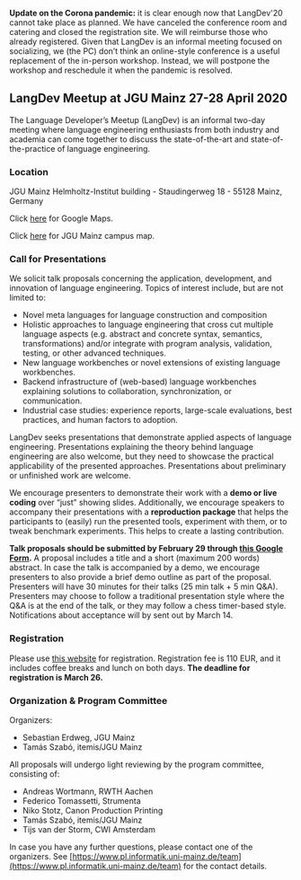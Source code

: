 **Update on the Corona pandemic:** it is clear enough now that LangDev'20 cannot take place as planned. We have canceled the conference room and catering and closed the registration site. We will reimburse those who already registered. Given that LangDev is an informal meeting focused on socializing, we (the PC) don’t think an online-style conference is a useful replacement of the in-person workshop. Instead, we will postpone the workshop and reschedule it when the pandemic is resolved.

## LangDev Meetup at JGU Mainz 27-28 April 2020

The Language Developer’s Meetup (LangDev) is an informal two-day meeting where language engineering enthusiasts from both industry and academia can come together to discuss the state-of-the-art and state-of-the-practice of language engineering. 

### Location

JGU Mainz Helmholtz-Institut building - Staudingerweg 18 - 55128 Mainz, Germany

Click [here](https://goo.gl/maps/23t15x1VW1JWb2Sm8) for Google Maps.

Click [here](https://drive.google.com/open?id=1wvkcnQDcg4EGVGc3_5r91JOg00zaxqZJ) for JGU Mainz campus map.

### Call for Presentations

We solicit talk proposals concerning the application, development, and innovation of language engineering. Topics of interest include, but are not limited to:
* Novel meta languages for language construction and composition
* Holistic approaches to language engineering that cross cut multiple language aspects (e.g. abstract and concrete syntax, semantics, transformations) and/or integrate with program analysis, validation, testing, or other advanced techniques. 
* New language workbenches or novel extensions of existing language workbenches.
* Backend infrastructure of (web-based) language workbenches explaining solutions to collaboration, synchronization, or communication. 
* Industrial case studies: experience reports, large-scale evaluations, best practices, and human factors to adoption. 

LangDev seeks presentations that demonstrate applied aspects of language engineering. Presentations explaining the theory behind language engineering are also welcome, but they need to showcase the practical applicability of the presented approaches. Presentations about preliminary or unfinished work are welcome.  

We encourage presenters to demonstrate their work with a **demo or live coding** over “just” showing slides. Additionally, we encourage speakers to accompany their presentations with a **reproduction package** that helps the participants to (easily) run the presented tools, experiment with them, or to tweak benchmark experiments. This helps to create a lasting contribution. 

**Talk proposals should be submitted by February 29 through [this Google Form](https://forms.gle/snX7orjhXm1cKWcd7).** A proposal includes a title and a short (maximum 200 words) abstract. In case the talk is accompanied by a demo, we encourage presenters to also provide a brief demo outline as part of the proposal. Presenters will have 30 minutes for their talks (25 min talk + 5 min Q&A). Presenters may choose to follow a traditional presentation style where the Q&A is at the end of the talk, or they may follow a chess timer-based style. Notifications about acceptance will by sent out by March 14. 

### Registration

Please use [this website](https://converia.uni-mainz.de/frontend/index.php?sub=92) for registration. 
Registration fee is 110 EUR, and it includes coffee breaks and lunch on both days.
**The deadline for registration is March 26.**

### Organization & Program Committee

Organizers:
* Sebastian Erdweg, JGU Mainz
* Tamás Szabó, itemis/JGU Mainz

All proposals will undergo light reviewing by the program committee, consisting of:
* Andreas Wortmann, RWTH Aachen
* Federico Tomassetti, Strumenta
* Niko Stotz, Canon Production Printing
* Tamás Szabó, itemis/JGU Mainz
* Tijs van der Storm, CWI Amsterdam

In case you have any further questions, please contact one of the organizers. See [https://www.pl.informatik.uni-mainz.de/team](https://www.pl.informatik.uni-mainz.de/team) for the contact details. 


